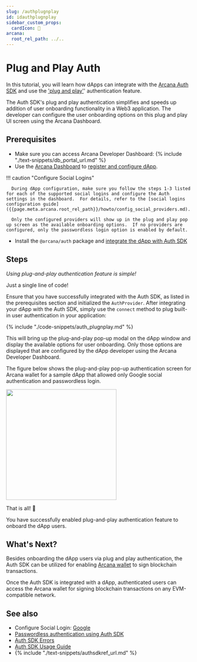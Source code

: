 ```yaml
---
slug: /authplugnplay
id: idauthplugnplay
sidebar_custom_props:
  cardIcon: 🔐 
arcana:
  root_rel_path: ../..
---
```


# Plug and Play Auth

In this tutorial, you will learn how dApps can integrate with the [Arcana Auth SDK]({{page.meta.arcana.root_rel_path}}/concepts/authsdk.md) and use the ['plug and play']({{page.meta.arcana.root_rel_path}}/concepts/plugnplayauth.md)' authentication feature. 

The Auth SDK's plug and play authentication simplifies and speeds up addition of user onboarding functionality in a Web3 application. The developer can configure the user onboarding options on this plug and play UI screen using the Arcana Dashboard.

## Prerequisites

* Make sure you can access Arcana Developer Dashboard: {% include "./text-snippets/db_portal_url.md" %}
* Use the [Arcana Dashboard]({{page.meta.arcana.root_rel_path}}/concepts/dashboard.md) to [register and configure dApp]({{page.meta.arcana.root_rel_path}}/howto/config_dapp.md). 

!!! caution  "Configure Social Logins"
    
      During dApp configuration, make sure you follow the steps 1-3 listed for each of the supported social logins and configure the Auth settings in the dashboard.  For details, refer to the [social logins configuration guide]({{page.meta.arcana.root_rel_path}}/howto/config_social_providers.md).

      Only the configured providers will show up in the plug and play pop up screen as the available onboarding options.  If no providers are configured, only the passwordless login option is enabled by default.
  
* Install the `@arcana/auth` package and [integrate the dApp with Auth SDK]({{page.meta.arcana.root_rel_path}}/howto/integrate_auth/index.md)

## Steps

*Using plug-and-play authentication feature is simple!*

Just a single line of code!

Ensure that you have successfully integrated with the Auth SDK, as listed in the prerequisites section and initialized the `AuthProvider`. After integrating your dApp with the Auth SDK, simply use the `connect` method to plug built-in user authentication in your application:

{% include "./code-snippets/auth_plugnplay.md" %}

This will bring up the plug-and-play pop-up modal on the dApp window and display the available options for user onboarding. Only those options are displayed that are configured by the dApp developer using the Arcana Developer Dashboard.

The figure below shows the plug-and-play pop-up authentication screen for Arcana wallet for a sample dApp that allowed only Google social authentication and passwordless login.

<img src="/img/an_plug_n_play_auth.png" width="300"/>

That is all! :tada:

You have successfully enabled plug-and-play authentication feature to onboard the dApp users.

## What's Next?

Besides onboarding the dApp users via plug and play authentication, the Auth SDK can be utilized for enabling [Arcana wallet]({{page.meta.arcana.root_rel_path}}/concepts/anwallet/index.md) to sign blockchain transactions.

Once the Auth SDK is integrated with a dApp, authenticated users can access the Arcana wallet for signing blockchain transactions on any EVM-compatible network. 

## See also

* Configure Social Login: [Google]({{page.meta.arcana.root_rel_path}}/howto/config_social_login/google_oauth.md)
* [Passwordless authentication using Auth SDK]({{page.meta.arcana.root_rel_path}}/howto/onboard_users/wallet_pwdless_login.md)
* [Auth SDK Errors]({{page.meta.arcana.root_rel_path}}/walletsdk/wallet_err.md)
* [Auth SDK Usage Guide]({{page.meta.arcana.root_rel_path}}/walletsdk/wallet_usage.md)
* {% include "./text-snippets/authsdkref_url.md" %}
